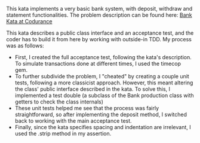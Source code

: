 This kata implements a very basic bank system, with deposit, withdraw and statement functionalities. The problem description can be found here: [Bank Kata at Codurance](https://www.codurance.com/katas/bank)

This kata describes a public class interface and an acceptance test, and the coder has to build it from here by working with outside-in TDD. My process was as follows:
- First, I created the full acceptance test, following the kata's description. To simulate transactions done at different times, I used the timecop gem.
- To further subdivide the problem, I "cheated" by creating a couple unit tests, following a more classicist approach. However, this meant altering the class' public interface described in the kata. To solve this, I implemented a test double (a subclass of the Bank production class with getters to check the class internals)
- These unit tests helped me see that the process was fairly straightforward, so after implementing the deposit method, I switched back to working with the main acceptance test.
- Finally, since the kata specifies spacing and indentation are irrelevant, I used the .strip method in my assertion.